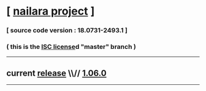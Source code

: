 
# [ [nailara project](http://www.nailara.net/) ]

### [ source code version : 18.0731-2493.1 ]

### ( this is the [ISC license](license)d "master" branch )
---
## current [release](https://github.com/anotherlink/nailara/releases) \\\\// [1.06.0](https://github.com/anotherlink/nailara/releases/tag/1.06.0)
---
